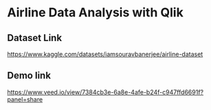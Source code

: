 # Airline Data Analysis with Qlik

## Dataset Link
https://www.kaggle.com/datasets/iamsouravbanerjee/airline-dataset

## Demo link
https://www.veed.io/view/7384cb3e-6a8e-4afe-b24f-c947ffd6691f?panel=share
